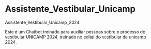 # Assistente_Vestibular_Unicamp
Assistente_Vestibular_Unicamp_2024

Este é um Chatbot treinado para auxiliar pessoas sobre o processo do vestibular UNICAMP 2024, treinado no edital do vestibular da unicamp 2024.
